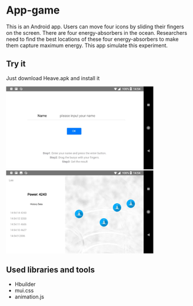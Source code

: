 # App-game
This is an Android app. Users can move four icons by sliding their fingers on the screen. 
There are four energy-absorbers in the ocean. Researchers need to find the best locations of these four energy-absorbers to make them capture maximum energy. This app simulate this experiment.

## Try it
Just download Heave.apk and install it

<img width="400" src="https://github.com/lmy931/app-game/raw/master/screenshot/p1.jpeg"/>
<img width="400" src="https://github.com/lmy931/app-game/raw/master/screenshot/p2.jpeg"/>


## Used libraries and tools
<ul>
	<li>Hbuilder</li>
	<li>mui.css</li>
	<li>animation.js</li>
</ul>

